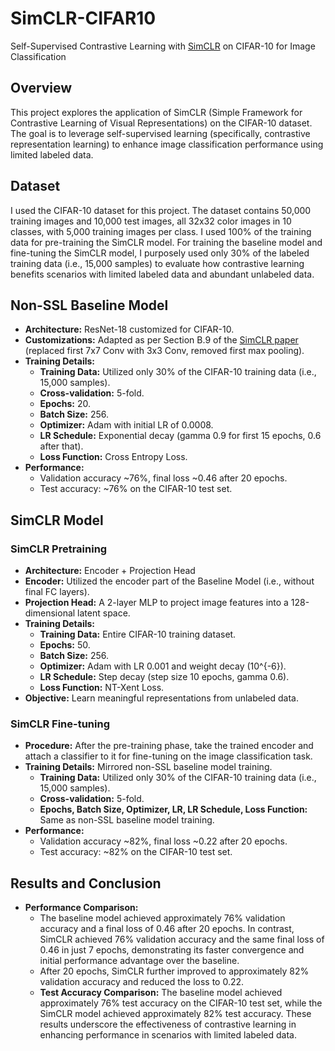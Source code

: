 # SimCLR-CIFAR10
Self-Supervised Contrastive Learning with [SimCLR](https://arxiv.org/pdf/2002.05709) on CIFAR-10 for Image Classification

## Overview
This project explores the application of SimCLR (Simple Framework for Contrastive Learning of Visual Representations) on the CIFAR-10 dataset. The goal is to leverage self-supervised learning (specifically, contrastive representation learning) to enhance image classification performance using limited labeled data.

## Dataset
I used the CIFAR-10 dataset for this project. The dataset contains 50,000 training images and 10,000 test images, all 32x32 color images in 10 classes, with 5,000 training images per class. I used 100% of the training data for pre-training the SimCLR model. For training the baseline model and fine-tuning the SimCLR model, I purposely used only 30% of the labeled training data (i.e., 15,000 samples) to evaluate how contrastive learning benefits scenarios with limited labeled data and abundant unlabeled data.

## Non-SSL Baseline Model
- **Architecture:** ResNet-18 customized for CIFAR-10.
- **Customizations:** Adapted as per Section B.9 of the [SimCLR paper](https://arxiv.org/pdf/2002.05709) (replaced first 7x7 Conv with 3x3 Conv, removed first max pooling).
- **Training Details:**
  - **Training Data:** Utilized only 30% of the CIFAR-10 training data (i.e., 15,000 samples).
  - **Cross-validation:** 5-fold.
  - **Epochs:** 20.
  - **Batch Size:** 256.
  - **Optimizer:** Adam with initial LR of 0.0008.
  - **LR Schedule:** Exponential decay (gamma 0.9 for first 15 epochs, 0.6 after that).
  - **Loss Function:** Cross Entropy Loss.
- **Performance:**
  - Validation accuracy ~76%, final loss ~0.46 after 20 epochs.
  - Test accuracy: ~76% on the CIFAR-10 test set.

## SimCLR Model
### SimCLR Pretraining
- **Architecture:** Encoder + Projection Head
- **Encoder:** Utilized the encoder part of the Baseline Model (i.e., without final FC layers).
- **Projection Head:** A 2-layer MLP to project image features into a 128-dimensional latent space.
- **Training Details:**
  - **Training Data:** Entire CIFAR-10 training dataset.
  - **Epochs:** 50.
  - **Batch Size:** 256.
  - **Optimizer:** Adam with LR 0.001 and weight decay \(10^{-6}\).
  - **LR Schedule:** Step decay (step size 10 epochs, gamma 0.6).
  - **Loss Function:** NT-Xent Loss.
- **Objective:** Learn meaningful representations from unlabeled data.


### SimCLR Fine-tuning
- **Procedure:** After the pre-training phase, take the trained encoder and attach a classifier to it for fine-tuning on the image classification task.
- **Training Details:** Mirrored non-SSL baseline model training.
  - **Training Data:** Utilized only 30% of the CIFAR-10 training data (i.e., 15,000 samples).
  - **Cross-validation:** 5-fold.
  - **Epochs, Batch Size, Optimizer, LR, LR Schedule, Loss Function:** Same as non-SSL baseline model training.
- **Performance:**
  - Validation accuracy ~82%, final loss ~0.22 after 20 epochs.
  - Test accuracy: ~82% on the CIFAR-10 test set.

## Results and Conclusion
- **Performance Comparison:**
  - The baseline model achieved approximately 76% validation accuracy and a final loss of 0.46 after 20 epochs. In contrast, SimCLR achieved 76% validation accuracy and the same final loss of 0.46 in just 7 epochs, demonstrating its faster convergence and initial performance advantage over the baseline.
  - After 20 epochs, SimCLR further improved to approximately 82% validation accuracy and reduced the loss to 0.22. 
  - **Test Accuracy Comparison:** The baseline model achieved approximately 76% test accuracy on the CIFAR-10 test set, while the SimCLR model achieved approximately 82% test accuracy. These results underscore the effectiveness of contrastive learning in enhancing performance in scenarios with limited labeled data.
